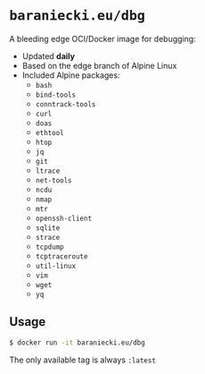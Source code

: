 # `baraniecki.eu/dbg`

A bleeding edge OCI/Docker image for debugging:
- Updated **daily**
- Based on the edge branch of Alpine Linux
- Included Alpine packages:
   - `bash`
   - `bind-tools`
   - `conntrack-tools`
   - `curl`
   - `doas`
   - `ethtool`
   - `htop`
   - `jq`
   - `git`
   - `ltrace`
   - `net-tools`
   - `ncdu`
   - `nmap`
   - `mtr`
   - `openssh-client`
   - `sqlite`
   - `strace`
   - `tcpdump`
   - `tcptraceroute`
   - `util-linux`
   - `vim`
   - `wget`
   - `yq`

## Usage

```bash
$ docker run -it baraniecki.eu/dbg
```

The only available tag is always `:latest`
